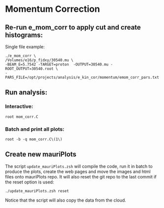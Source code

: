 # Momentum Correction 



## Re-run e_mom_corr to apply cut and create histograms:

Single file example:

```
./e_mom_corr \
/Volumes/e16/p_fidxy/30540.mu \
-BEAM_E=5.7542 -TARGET=proton  -OUTPUT=30540.mu -ROOT_OUTPUT=30540.root \
-PARS_FILE=/opt/projects/analysis/e_kin_cor/momentum/emom_corr_pars.txt
```


## Run analysis:

### Interactive:

`root mom_corr.C`

### Batch and print all plots:

`root -b -q mom_corr.C\(1\)`



## Create new mauriPlots

The script `update_mauriPlots.zsh` will compile the code, run it in batch
to produce the plots, create the web pages and move the images and html files
onto mauriPlots repo. It will also reset the git repo to the last commit if the reset
option is used:

`./update_mauriPlots.zsh reset`

Notice that the script will also copy the data from the cloud.

<br/><br/>
